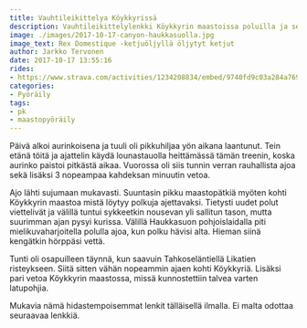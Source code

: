 ```yaml
---
title: Vauhtileikittelya Köykkyrissä
description: Vauhtileikittelylenkki Köykkyrin maastoissa poluilla ja sen ulkopuolilla. Vauhdin pitäminen matalana on haastavaa.
image: ./images/2017-10-17-canyon-haukkasuolla.jpg
image_text: Rex Domestique -ketjuöljyllä öljytyt ketjut
author: Jarkko Tervonen
date: 2017-10-17 13:55:16
rides:
- https://www.strava.com/activities/1234208834/embed/9740fd9c03a284a769417a7f63ea4df68c493edd
categories:
- Pyöräily
tags:
- pk
- maastopyöräily
---
```

Päivä alkoi aurinkoisena ja tuuli oli pikkuhiljaa yön aikana laantunut. Tein etänä töitä ja ajattelin käydä lounastauolla heittämässä tämän treenin, koska aurinko paistoi pitkästä aikaa. Vuorossa oli siis tunnin verran rauhallista ajoa sekä lisäksi 3 nopeampaa kahdeksan minuutin vetoa.

Ajo lähti sujumaan mukavasti. Suuntasin pikku maastopätkiä myöten kohti Köykkyrin maastoa mistä löytyy polkuja ajettavaksi. Tietysti uudet polut viettelivät ja välillä tuntui sykkeetkin nousevan yli sallitun tason, mutta suurimman ajan pysyi kurissa. Välillä Haukkasuon pohjoislaidalla piti mielikuvaharjoitella polulla ajoa, kun polku hävisi alta. Hieman siinä kengätkin hörppäsi vettä.

Tunti oli osapuilleen täynnä, kun saavuin Tahkoseläntiellä Likatien risteykseen. Siitä sitten vähän nopeammin ajaen kohti Köykkyriä. Lisäksi pari vetoa Köykkyrin maastossa, missä kunnostettiin talvea varten latupohjia.

Mukavia nämä hidastempoisemmat lenkit tälläisellä ilmalla. Ei malta odottaa seuraavaa lenkkiä.
